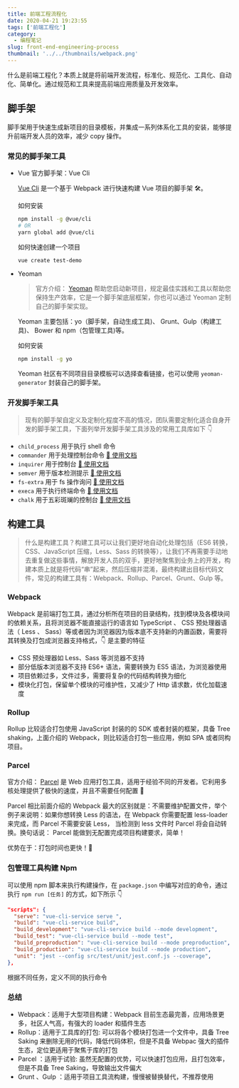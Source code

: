```yaml
---
title: 前端工程流程化
date: 2020-04-21 19:23:55
tags: ['前端工程化']
category:
  - 编程笔记
slug: front-end-engineering-process
thumbnail: '../../thumbnails/webpack.png'
---
```


什么是前端工程化？本质上就是将前端开发流程，标准化、规范化、工具化、自动化、简单化。通过规范和工具来提高前端应用质量及开发效率。

## 脚手架

脚手架用于快速生成新项目的目录模板，并集成一系列体系化工具的安装，能够提升前端开发人员的效率，减少 copy 操作。

### 常见的脚手架工具

- Vue 官方脚手架：Vue Cli

  [Vue Cli](https://cli.vuejs.org/zh/) 是一个基于 Webpack 进行快速构建 Vue 项目的脚手架 🛠️。

  如何安装

  ```bash
  npm install -g @vue/cli
  # OR
  yarn global add @vue/cli
  ```

  如何快速创建一个项目

  ```bash
  vue create test-demo
  ```

- Yeoman

  > 官方介绍： [Yeoman](https://yeoman.io/) 帮助您启动新项目，规定最佳实践和工具以帮助您保持生产效率，它是一个脚手架底层框架，你也可以通过 Yeoman 定制自己的脚手架实现。

  Yeoman 主要包括：yo（脚手架，自动生成工具)、 Grunt、Gulp（构建工具)、 Bower 和 npm（包管理工具)等。

  如何安装

  ```bash
  npm install -g yo
  ```

  Yeoman 社区有不同项目目录模板可以选择查看链接，也可以使用 `yeoman-generator` 封装自己的脚手架。

### 开发脚手架工具

> 现有的脚手架自定义及定制化程度不高的情况，团队需要定制化适合自身开发的脚手架工具，下面列举开发脚手架工具涉及的常用工具库如下 👇

- `child_process` 用于执行 shell 命令
- `commander` 用于处理控制台命令 [🔗 使用文档](https://github.com/tj/commander.js/blob/HEAD/Readme_zh-CN.md)
- `inquirer` 用于控制台 [🔗 使用文档](https://github.com/SBoudrias/Inquirer.js#readme)
- `semver` 用于版本检测提示 [🔗 使用文档](https://www.npmjs.com/package/semver)
- `fs-extra` 用于 fs 操作询问 [🔗 使用文档](https://www.npmjs.com/package/fs-extra)
- `execa` 用于执行终端命令 [🔗 使用文档](https://www.npmjs.com/package/execa)
- `chalk` 用于五彩斑斓的控制台 [🔗 使用文档](https://www.npmjs.com/package/chalk)

## 构建工具

> 什么是构建工具？构建工具可以让我们更好地自动化处理包括（ES6 转换，CSS、JavaScript 压缩，Less、Sass 的转换等），让我们不再需要手动地去重复做这些事情，解放开发人员的双手，更好地聚焦到业务上的开发，构建本质上就是将代码“串”起来，然后压缩并混淆，最终构建出目标代码文件，常见的构建工具有：Webpack、Rollup、Parcel、Grunt、Gulp 等。

### Webpack

Webpack 是前端打包工具，通过分析所在项目的目录结构，找到模块及各模块间的依赖关系，且将浏览器不能直接运行的语言如 TypeScript 、 CSS 预处理器语法（ Less 、 Sass）等或者因为浏览器因为版本底不支持新的内置函数，需要将其转换及打包成浏览器支持格式，👇 是主要的特征

- CSS 预处理器如 Less、Sass 等浏览器不支持
- 部分低版本浏览器不支持 ES6+ 语法，需要转换为 ES5 语法，为浏览器使用
- 项目依赖过多，文件过多，需要将复杂的代码结构转换为细化
- 模块化打包，保留单个模块的可维护性，又减少了 Http 请求数，优化加载速度

### Rollup

Rollup 比较适合打包使用 JavaScript 封装的的 SDK 或者封装的框架，具备 Tree shaking，上面介绍的 Webpack，则比较适合打包一些应用，例如 SPA 或者同构项目。

### Parcel

官方介绍： [Parcel](https://parceljs.org/) 是 Web 应用打包工具，适用于经验不同的开发者。它利用多核处理提供了极快的速度，并且不需要任何配置 🚀

Parcel 相比前面介绍的 Webpack 最大的区别就是：不需要维护配置文件，举个例子来说明：如果你想转换 Less 的语法，在 Webpack 你需要配置 less-loader 来完成，而 Parcel 不需要安装 Less， 当检测到 less 文件时 Parcel 将会自动转换。换句话说： Parcel 能做到无配置完成项目构建要求，简单！

优势在于：打包时间也更快！🚀

### 包管理工具构建 Npm

可以使用 npm 脚本来执行构建操作，在 `package.json` 中编写对应的命令，通过执行 `npm run [任务]` 的方式，如下所示 👇

```json
"scripts": {
  "serve": "vue-cli-service serve ",
  "build": "vue-cli-service build",
  "build_development": "vue-cli-service build --mode development",
  "build_test": "vue-cli-service build --mode test",
  "build_preproduction": "vue-cli-service build --mode preproduction",
  "build_production": "vue-cli-service build --mode production",
  "unit": "jest --config src/test/unit/jest.conf.js --coverage",
},
```

根据不同任务，定义不同的执行命令

### 总结

- Webpack：适⽤于⼤型项目构建：Webpack 目前生态最完善，应用场景更多，社区人气高，有强⼤的 loader 和插件⽣态
- Rollup：适⽤于工具库的打包: 可以将各个模块打包进⼀个⽂件中，具备 Tree Saking 来删除⽆⽤的代码，降低代码体积，但是不具备 Webpac 强大的插件生态，定位更适用于聚焦于库的打包
- Parcel ：适⽤于试验: 虽然无配置的优势，可以快速打包应用，且打包效率，但是不具备 Tree Saking，导致输出文件偏大
- Grunt 、Gulp ：适用于项目工具流构建，慢慢被替换替代，不推荐使用
